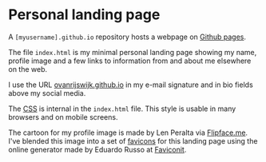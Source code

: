 # Personal landing page

A ```[myusername].github.io``` repository hosts a webpage on [Github pages](https://pages.github.com/).

The file ```index.html``` is my minimal personal landing page showing my name, profile image and a few links to information from and about me elsewhere on the web.

I use the URL [ovanrijswijk.github.io](http://ovanrijswijk.github.io/) in my e-mail signature and in bio fields above my social media.

The [CSS](https://en.m.wikipedia.org/wiki/Cascading_Style_Sheets) is internal in the ```index.html``` file. This style is usable in many browsers and on mobile screens.

The cartoon for my profile image is made by Len Peralta via [Flipface.me](http://flipface.me/). I've blended this image into a set of [favicons](https://en.m.wikipedia.org/wiki/Favicon) for this landing page using the online generator made by Eduardo Russo at [Faviconit](http://faviconit.com/en).
